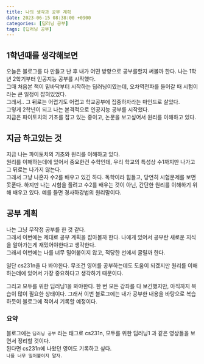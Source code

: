 ```yaml
---
title: 나의 생각과 공부 계획
date: 2023-06-15 08:38:00 +0900
categories: [딥러닝 공부]
tags: [딥러닝 공부]
---
```


## 1학년때를 생각해보면

오늘은 블로그를 다 만들고 난 후 내가 어떤 방향으로 공부를할지 써볼까 한다. 
나는 1학년 2학기부터 인공지능 공부를 시작했다.  
그때 처음본 책이 밑바닥부터 시작하는 딥러닝이였는데, 오차역전파를 들어갈 때 시험이라는 큰 일정이 잡혀있었다.  
그래서.. 그 뒤로는 어렵기도 어렵고 학교공부에 집중하자라는 마인드로 살았다.  
그렇게 2학년이 되고 나는 본격적으로 인공지능 공부를 시작했다.  
지금은 파이토치의 기초를 잡고 있는 중이고, 논문을 보고싶어서 원리를 이해하고 있다.  

##  지금 하고있는 것 

지금 나는 파이토치의 기초와 원리를 이해하고 있다.  
원리를 이해하는데에 있어서 중요한건 수학인데, 우리 학교의 특성상 수1까지만 나가고 그 뒤로는 
나가지 않는다.  
그래서 그냥 나혼자 수2를 배우고 있긴 하다. 
독학이라 힘들고, 당연히 시험문제를 보면 못푼다. 
하지만 나는 시험을 풀려고 수2를 배우는 것이 아닌, 간단한 원리를 이해하기 위해 배우고 있다. 
예를 들면 경사하강법의 원리말이다.  

## 공부 계획 

나는 그냥 무작정 공부를 한 것 같다.  
그래서 이번에는 제대로 공부 계획을 잡아볼까 한다. 
나에게 있어서 공부란 새로운 지식을 알아가는게 재밌어야한다고 생각한다.  
그래서 이번에는 나를 너무 밀어붙이지 않고, 적당한 선에서 굴릴까 한다. 

일단 cs231n을 다 봐야한다. 무조건 
영어를 공부하는데도 도움이 되겠지만 원리를 이해하는데에 있어서 가장 중요하다고 생각하기 때문이다.

그리고 모두를 위한 딥러닝1을 봐야한다. 
한 번 모든 강좌를 다 보긴했지만, 아직까지 복습이 많이 필요한 상태이다. 
그래서 이번 블로그에는 내가 공부한 내용을 바탕으로 복습하듯이 블로그에 적어서 기록할 예정이다. 

### 요약 

블로그에는 `딥러닝 공부` 라는 태그로 cs231n, 모두를 위한 딥러닝1 과 같은 영상들을 보면서 정리할 것이다.   
된다면 cs231n에 나왔던 영어도 기록하고 싶다.   
`나를 너무 밀어붙이지 말자.`

